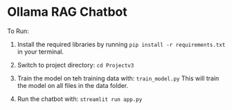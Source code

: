 # Ollama RAG Chatbot

To Run: 
1. Install the required libraries by running `pip install -r requirements.txt` in your terminal.

2. Switch to project directory:
```cd Projectv3```

3. Train the model on teh training data with:
```train_model.py```
This will train the model on all files in the data folder.

4. Run the chatbot with:
```streamlit run app.py```